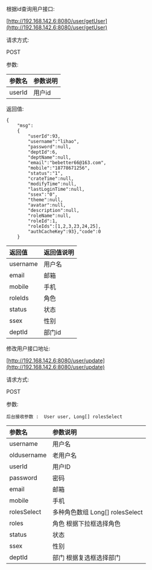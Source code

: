 根据id查询用户接口:

[http://192.168.142.6:8080/user/getUser](http://192.168.142.6:8080/user/getUser)

请求方式:

POST

参数:

| 参数名 | 参数说明 |
| :--- | :--- |
| userId | 用户id |

返回值:

```
{ 
    "msg":
    {
        "userId":93,
        "username":"lihao",
        "password":null,
        "deptId":6,
        "deptName":null,
        "email":"bebetter66@163.com",
        "mobile":"18778671256",
        "status":"1",
        "crateTime":null,
        "modifyTime":null,
        "lastLoginTime":null,
        "ssex":"0",
        "theme":null,
        "avatar":null,
        "description":null,
        "roleName":null,
        "roleId":1,
        "roleIds":[1,2,3,23,24,25],
        "authCacheKey":93},"code":0
    }
```

| 返回值 | 返回值说明 |
| :--- | :--- |
| username | 用户名 |
| email | 邮箱 |
| mobile | 手机 |
| roleIds | 角色 |
| status | 状态 |
| ssex | 性别 |
| deptId | 部门id |

修改用户接口地址:

[http://192.168.142.6:8080/user/update](http://192.168.142.6:8080/user/update)

请求方式:

POST

参数: 

```
后台接收参数 :  User user, Long[] rolesSelect
```

| 参数名 | 参数说明 |
| :--- | :--- |
| username | 用户名 |
| oldusername | 老用户名 |
| userId | 用户ID |
| password | 密码 |
| email | 邮箱 |
| mobile | 手机 |
| rolesSelect | 多种角色数组  Long\[\] rolesSelect |
| roles | 角色  根据下拉框选择角色    |
| status | 状态 |
| ssex | 性别 |
| deptId | 部门   根据复选框选择部门 |



